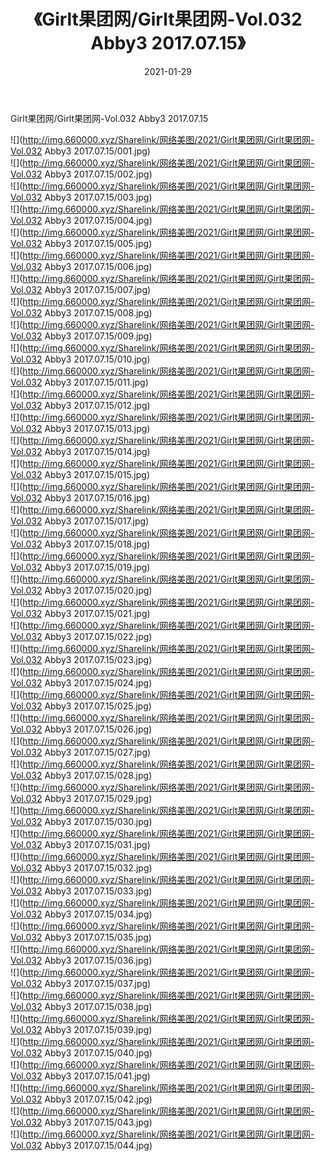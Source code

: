 ﻿---
layout: post
title:  《Girlt果团网/Girlt果团网-Vol.032 Abby3 2017.07.15》
date:   2021-01-29
img: http://img.660000.xyz/Sharelink/网络美图/2021/Girlt果团网/Girlt果团网-Vol.032 Abby3 2017.07.15/000.jpg
categories: [美女, 清纯, 唯美]
---

Girlt果团网/Girlt果团网-Vol.032 Abby3 2017.07.15

 ![](http://img.660000.xyz/Sharelink/网络美图/2021/Girlt果团网/Girlt果团网-Vol.032 Abby3 2017.07.15/001.jpg) <br>![](http://img.660000.xyz/Sharelink/网络美图/2021/Girlt果团网/Girlt果团网-Vol.032 Abby3 2017.07.15/002.jpg) <br>![](http://img.660000.xyz/Sharelink/网络美图/2021/Girlt果团网/Girlt果团网-Vol.032 Abby3 2017.07.15/003.jpg) <br>![](http://img.660000.xyz/Sharelink/网络美图/2021/Girlt果团网/Girlt果团网-Vol.032 Abby3 2017.07.15/004.jpg) <br>![](http://img.660000.xyz/Sharelink/网络美图/2021/Girlt果团网/Girlt果团网-Vol.032 Abby3 2017.07.15/005.jpg) <br>![](http://img.660000.xyz/Sharelink/网络美图/2021/Girlt果团网/Girlt果团网-Vol.032 Abby3 2017.07.15/006.jpg) <br>![](http://img.660000.xyz/Sharelink/网络美图/2021/Girlt果团网/Girlt果团网-Vol.032 Abby3 2017.07.15/007.jpg) <br>![](http://img.660000.xyz/Sharelink/网络美图/2021/Girlt果团网/Girlt果团网-Vol.032 Abby3 2017.07.15/008.jpg) <br>![](http://img.660000.xyz/Sharelink/网络美图/2021/Girlt果团网/Girlt果团网-Vol.032 Abby3 2017.07.15/009.jpg) <br>![](http://img.660000.xyz/Sharelink/网络美图/2021/Girlt果团网/Girlt果团网-Vol.032 Abby3 2017.07.15/010.jpg) <br>![](http://img.660000.xyz/Sharelink/网络美图/2021/Girlt果团网/Girlt果团网-Vol.032 Abby3 2017.07.15/011.jpg) <br>![](http://img.660000.xyz/Sharelink/网络美图/2021/Girlt果团网/Girlt果团网-Vol.032 Abby3 2017.07.15/012.jpg) <br>![](http://img.660000.xyz/Sharelink/网络美图/2021/Girlt果团网/Girlt果团网-Vol.032 Abby3 2017.07.15/013.jpg) <br>![](http://img.660000.xyz/Sharelink/网络美图/2021/Girlt果团网/Girlt果团网-Vol.032 Abby3 2017.07.15/014.jpg) <br>![](http://img.660000.xyz/Sharelink/网络美图/2021/Girlt果团网/Girlt果团网-Vol.032 Abby3 2017.07.15/015.jpg) <br>![](http://img.660000.xyz/Sharelink/网络美图/2021/Girlt果团网/Girlt果团网-Vol.032 Abby3 2017.07.15/016.jpg) <br>![](http://img.660000.xyz/Sharelink/网络美图/2021/Girlt果团网/Girlt果团网-Vol.032 Abby3 2017.07.15/017.jpg) <br>![](http://img.660000.xyz/Sharelink/网络美图/2021/Girlt果团网/Girlt果团网-Vol.032 Abby3 2017.07.15/018.jpg) <br>![](http://img.660000.xyz/Sharelink/网络美图/2021/Girlt果团网/Girlt果团网-Vol.032 Abby3 2017.07.15/019.jpg) <br>![](http://img.660000.xyz/Sharelink/网络美图/2021/Girlt果团网/Girlt果团网-Vol.032 Abby3 2017.07.15/020.jpg) <br>![](http://img.660000.xyz/Sharelink/网络美图/2021/Girlt果团网/Girlt果团网-Vol.032 Abby3 2017.07.15/021.jpg) <br>![](http://img.660000.xyz/Sharelink/网络美图/2021/Girlt果团网/Girlt果团网-Vol.032 Abby3 2017.07.15/022.jpg) <br>![](http://img.660000.xyz/Sharelink/网络美图/2021/Girlt果团网/Girlt果团网-Vol.032 Abby3 2017.07.15/023.jpg) <br>![](http://img.660000.xyz/Sharelink/网络美图/2021/Girlt果团网/Girlt果团网-Vol.032 Abby3 2017.07.15/024.jpg) <br>![](http://img.660000.xyz/Sharelink/网络美图/2021/Girlt果团网/Girlt果团网-Vol.032 Abby3 2017.07.15/025.jpg) <br>![](http://img.660000.xyz/Sharelink/网络美图/2021/Girlt果团网/Girlt果团网-Vol.032 Abby3 2017.07.15/026.jpg) <br>![](http://img.660000.xyz/Sharelink/网络美图/2021/Girlt果团网/Girlt果团网-Vol.032 Abby3 2017.07.15/027.jpg) <br>![](http://img.660000.xyz/Sharelink/网络美图/2021/Girlt果团网/Girlt果团网-Vol.032 Abby3 2017.07.15/028.jpg) <br>![](http://img.660000.xyz/Sharelink/网络美图/2021/Girlt果团网/Girlt果团网-Vol.032 Abby3 2017.07.15/029.jpg) <br>![](http://img.660000.xyz/Sharelink/网络美图/2021/Girlt果团网/Girlt果团网-Vol.032 Abby3 2017.07.15/030.jpg) <br>![](http://img.660000.xyz/Sharelink/网络美图/2021/Girlt果团网/Girlt果团网-Vol.032 Abby3 2017.07.15/031.jpg) <br>![](http://img.660000.xyz/Sharelink/网络美图/2021/Girlt果团网/Girlt果团网-Vol.032 Abby3 2017.07.15/032.jpg) <br>![](http://img.660000.xyz/Sharelink/网络美图/2021/Girlt果团网/Girlt果团网-Vol.032 Abby3 2017.07.15/033.jpg) <br>![](http://img.660000.xyz/Sharelink/网络美图/2021/Girlt果团网/Girlt果团网-Vol.032 Abby3 2017.07.15/034.jpg) <br>![](http://img.660000.xyz/Sharelink/网络美图/2021/Girlt果团网/Girlt果团网-Vol.032 Abby3 2017.07.15/035.jpg) <br>![](http://img.660000.xyz/Sharelink/网络美图/2021/Girlt果团网/Girlt果团网-Vol.032 Abby3 2017.07.15/036.jpg) <br>![](http://img.660000.xyz/Sharelink/网络美图/2021/Girlt果团网/Girlt果团网-Vol.032 Abby3 2017.07.15/037.jpg) <br>![](http://img.660000.xyz/Sharelink/网络美图/2021/Girlt果团网/Girlt果团网-Vol.032 Abby3 2017.07.15/038.jpg) <br>![](http://img.660000.xyz/Sharelink/网络美图/2021/Girlt果团网/Girlt果团网-Vol.032 Abby3 2017.07.15/039.jpg) <br>![](http://img.660000.xyz/Sharelink/网络美图/2021/Girlt果团网/Girlt果团网-Vol.032 Abby3 2017.07.15/040.jpg) <br>![](http://img.660000.xyz/Sharelink/网络美图/2021/Girlt果团网/Girlt果团网-Vol.032 Abby3 2017.07.15/041.jpg) <br>![](http://img.660000.xyz/Sharelink/网络美图/2021/Girlt果团网/Girlt果团网-Vol.032 Abby3 2017.07.15/042.jpg) <br>![](http://img.660000.xyz/Sharelink/网络美图/2021/Girlt果团网/Girlt果团网-Vol.032 Abby3 2017.07.15/043.jpg) <br>![](http://img.660000.xyz/Sharelink/网络美图/2021/Girlt果团网/Girlt果团网-Vol.032 Abby3 2017.07.15/044.jpg) <br>